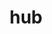 ---
title: "hub"
layout: cache
categories: [package, develop]
meta: {"compilers": ["apple-clang@16.0.0", "gcc@10.5.0", "gcc@13.3.0"], "num_specs": 22, "num_specs_by_stack": {"developer-tools-aarch64-linux-gnu": 8, "developer-tools-darwin": 6, "developer-tools-x86_64_v3-linux-gnu": 8, "root": 22}, "oss": ["centos7", "rhel8", "sequoia"], "platforms": ["darwin", "linux"], "stacks": ["developer-tools-aarch64-linux-gnu", "developer-tools-darwin", "developer-tools-x86_64_v3-linux-gnu", "root"], "targets": ["aarch64", "x86_64_v3"], "versions": ["2.14.2"]}
spec_details: [{"compiler": "gcc@10.5.0", "hash": "3kmented4z2t5ywo26qibxtebcniot5r", "os": "centos7", "platform": "linux", "size": "-", "stacks": ["developer-tools-x86_64_v3-linux-gnu", "root"], "target": "x86_64_v3", "variants": ["build_system=generic"], "versions": ["2.14.2"]}, {"compiler": "gcc@13.3.0", "hash": "5aqqotixzd65baglz3oe22uctlmsce3b", "os": "rhel8", "platform": "linux", "size": "-", "stacks": ["developer-tools-aarch64-linux-gnu", "root"], "target": "aarch64", "variants": ["build_system=generic"], "versions": ["2.14.2"]}, {"compiler": "gcc@13.3.0", "hash": "6ext63xdfhvci5bvgxu2tgk6uqr3cytm", "os": "rhel8", "platform": "linux", "size": "-", "stacks": ["developer-tools-aarch64-linux-gnu", "root"], "target": "aarch64", "variants": ["build_system=generic"], "versions": ["2.14.2"]}, {"compiler": "apple-clang@16.0.0", "hash": "6jmkxywd7ng7hhalzhpxkhowma4rkqzo", "os": "sequoia", "platform": "darwin", "size": "-", "stacks": ["developer-tools-darwin", "root"], "target": "aarch64", "variants": ["build_system=generic"], "versions": ["2.14.2"]}, {"compiler": "apple-clang@16.0.0", "hash": "a5wx2nqr4fif3oeemgjsgr4yrfzo4vv2", "os": "sequoia", "platform": "darwin", "size": "-", "stacks": ["developer-tools-darwin", "root"], "target": "aarch64", "variants": ["build_system=generic"], "versions": ["2.14.2"]}, {"compiler": "gcc@10.5.0", "hash": "enzie65oykbzujium7dnfipg5hd5kbbb", "os": "centos7", "platform": "linux", "size": "-", "stacks": ["developer-tools-x86_64_v3-linux-gnu", "root"], "target": "x86_64_v3", "variants": ["build_system=generic"], "versions": ["2.14.2"]}, {"compiler": "gcc@13.3.0", "hash": "f24k5wddtt36y7qvxj4hmvzroirofys3", "os": "rhel8", "platform": "linux", "size": "-", "stacks": ["developer-tools-aarch64-linux-gnu", "root"], "target": "aarch64", "variants": ["build_system=generic"], "versions": ["2.14.2"]}, {"compiler": "apple-clang@16.0.0", "hash": "fdozlketl26qmhnskpy2pat5gkpfwfn2", "os": "sequoia", "platform": "darwin", "size": "-", "stacks": ["developer-tools-darwin", "root"], "target": "aarch64", "variants": ["build_system=generic"], "versions": ["2.14.2"]}, {"compiler": "gcc@13.3.0", "hash": "gmka2degz2w427kzztzj6u7cluz5denc", "os": "rhel8", "platform": "linux", "size": "-", "stacks": ["developer-tools-aarch64-linux-gnu", "root"], "target": "aarch64", "variants": ["build_system=generic"], "versions": ["2.14.2"]}, {"compiler": "apple-clang@16.0.0", "hash": "huozi4ncxcm3zosc3nljes46etvfzeea", "os": "sequoia", "platform": "darwin", "size": "-", "stacks": ["developer-tools-darwin", "root"], "target": "aarch64", "variants": ["build_system=generic"], "versions": ["2.14.2"]}, {"compiler": "apple-clang@16.0.0", "hash": "mqekfgy3raaxyr4zssntw45sy22b2rqz", "os": "sequoia", "platform": "darwin", "size": "-", "stacks": ["developer-tools-darwin", "root"], "target": "aarch64", "variants": ["build_system=generic"], "versions": ["2.14.2"]}, {"compiler": "gcc@10.5.0", "hash": "rb7y46wzh6ix4dgi5pynyk3yzgfokrhk", "os": "centos7", "platform": "linux", "size": "-", "stacks": ["developer-tools-x86_64_v3-linux-gnu", "root"], "target": "x86_64_v3", "variants": ["build_system=generic"], "versions": ["2.14.2"]}, {"compiler": "gcc@10.5.0", "hash": "rotvu7gfopzd6hhlagq7j6rtxom4idyu", "os": "centos7", "platform": "linux", "size": "-", "stacks": ["developer-tools-x86_64_v3-linux-gnu", "root"], "target": "x86_64_v3", "variants": ["build_system=generic"], "versions": ["2.14.2"]}, {"compiler": "gcc@10.5.0", "hash": "rsb6hpzcleckkr3t53g23qgmm3amozeu", "os": "centos7", "platform": "linux", "size": "-", "stacks": ["developer-tools-x86_64_v3-linux-gnu", "root"], "target": "x86_64_v3", "variants": ["build_system=generic"], "versions": ["2.14.2"]}, {"compiler": "gcc@13.3.0", "hash": "rwc76kjbdftnxqyplwu2fegrbktcgbq4", "os": "rhel8", "platform": "linux", "size": "-", "stacks": ["developer-tools-aarch64-linux-gnu", "root"], "target": "aarch64", "variants": ["build_system=generic"], "versions": ["2.14.2"]}, {"compiler": "gcc@13.3.0", "hash": "s2kiz2ohridfvly64igsq47ld3ktxbdp", "os": "rhel8", "platform": "linux", "size": "-", "stacks": ["developer-tools-aarch64-linux-gnu", "root"], "target": "aarch64", "variants": ["build_system=generic"], "versions": ["2.14.2"]}, {"compiler": "gcc@10.5.0", "hash": "szqzxl7l67sy7h4nz7kjtfnldmim5ngr", "os": "centos7", "platform": "linux", "size": "-", "stacks": ["developer-tools-x86_64_v3-linux-gnu", "root"], "target": "x86_64_v3", "variants": ["build_system=generic"], "versions": ["2.14.2"]}, {"compiler": "apple-clang@16.0.0", "hash": "thgne75yroanfow2hhdk2o5cgdt3o3mr", "os": "sequoia", "platform": "darwin", "size": "-", "stacks": ["developer-tools-darwin", "root"], "target": "aarch64", "variants": ["build_system=generic"], "versions": ["2.14.2"]}, {"compiler": "gcc@13.3.0", "hash": "uutuwdqpagom3a3evzwooplgsuzdm2re", "os": "rhel8", "platform": "linux", "size": "-", "stacks": ["developer-tools-aarch64-linux-gnu", "root"], "target": "aarch64", "variants": ["build_system=generic"], "versions": ["2.14.2"]}, {"compiler": "gcc@10.5.0", "hash": "wy42vs4cb5p7goqgpga3dco2c4jg5xer", "os": "centos7", "platform": "linux", "size": "-", "stacks": ["developer-tools-x86_64_v3-linux-gnu", "root"], "target": "x86_64_v3", "variants": ["build_system=generic"], "versions": ["2.14.2"]}, {"compiler": "gcc@13.3.0", "hash": "x3xjkp7vxlrm5c3ptlt37nb5aq7ik2uc", "os": "rhel8", "platform": "linux", "size": "-", "stacks": ["developer-tools-aarch64-linux-gnu", "root"], "target": "aarch64", "variants": ["build_system=generic"], "versions": ["2.14.2"]}, {"compiler": "gcc@10.5.0", "hash": "yigunjuhqigo3yblmacehfs4lfs3lo33", "os": "centos7", "platform": "linux", "size": "-", "stacks": ["developer-tools-x86_64_v3-linux-gnu", "root"], "target": "x86_64_v3", "variants": ["build_system=generic"], "versions": ["2.14.2"]}]
---